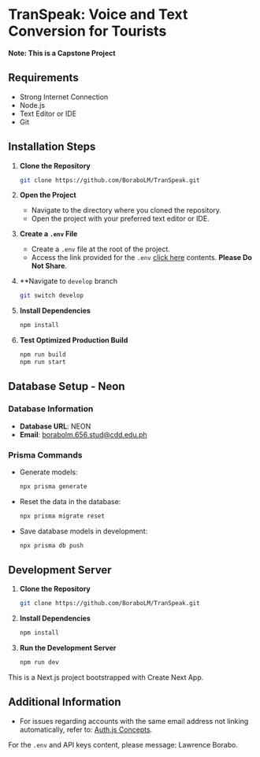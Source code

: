 # TranSpeak: Voice and Text Conversion for Tourists

**Note: This is a Capstone Project**

## Requirements
- Strong Internet Connection
- Node.js
- Text Editor or IDE
- Git

## Installation Steps

1. **Clone the Repository**
    ```sh
    git clone https://github.com/BoraboLM/TranSpeak.git
    ```

2. **Open the Project**
    - Navigate to the directory where you cloned the repository.
    - Open the project with your preferred text editor or IDE.

3. **Create a `.env` File**
    - Create a `.env` file at the root of the project.
    - Access the link provided for the `.env` [click here](https://drive.google.com/file/d/1LBNqoyGXjAwh7RPDwi5k199GF09tMx7V/view?usp=drive_link) contents. **Please Do Not Share**.
4. **Navigate to `develop` branch
    ```sh
    git switch develop
    ```

5. **Install Dependencies**
    ```sh
    npm install
    ```

6. **Test Optimized Production Build**
    ```sh
    npm run build
    npm run start
    ```
##

## Database Setup - Neon

### Database Information
- **Database URL**: NEON
- **Email**: borabolm.656.stud@cdd.edu.ph

### Prisma Commands
- Generate models:
    ```sh
    npx prisma generate
    ```
- Reset the data in the database:
    ```sh
    npx prisma migrate reset
    ```
- Save database models in development:
    ```sh
    npx prisma db push
    ```

## Development Server

1. **Clone the Repository**
    ```sh
    git clone https://github.com/BoraboLM/TranSpeak.git
    ```

2. **Install Dependencies**
    ```sh
    npm install
    ```

3. **Run the Development Server**
    ```sh
    npm run dev
    ```

This is a Next.js project bootstrapped with Create Next App.

## Additional Information
- For issues regarding accounts with the same email address not linking automatically, refer to: [Auth.js Concepts](https://authjs.dev/concepts).

For the `.env` and API keys content, please message: Lawrence Borabo.
